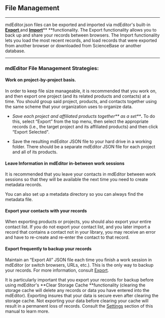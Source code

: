 ## File Management

---

mdEditor.json files can be exported and imported via mdEditor's built-in [**Export** ](/data-management/export.md)and [**Import**](/data-management/import.md)** **functionality. The Export functionality allows you to back up and share your records between browsers. The Import functionality lets you load the most recent records, and load records that were exported from another browser or downloaded from ScienceBase or another database.

---

### mdEditor File Management Strategies:

#### **Work on project-by-project basis.**

In order to keep file size manageable, it is recommended that you work on, and then export one project \(and its related products and contacts\) at a time. You should group said project, products, and contacts together using the same scheme that your organization uses to organize data.

* _Save each project and affiliated products together** as a set**_**.** To do this, select “Export” from the top menu, then select the appropriate records \(i.e., the target project and its affiliated products\) and then click “Export Selected".

* Save the resulting mdEditor JSON file to your hard drive in a working folder. There should be a separate mdEditor JSON file for each project and all of its products.

#### **Leave Information in mdEditor in-between work sessions**

It is recommended that you leave your contacts in mdEditor between work sessions so that they will be available the next time you need to create metadata records.

You can also set up a metadata directory so you can always find the metadata file.

#### **Export your contacts with your records**

When exporting products or projects,  you should also export your entire contact list. If you do not export your contact list, and you later import a record that contains a contact not in your library, you may receive an error and have to re-create and re-enter the contact to that record.

#### Export frequently to backup your records

Maintain an “Export All” JSON file each time you finish a work session in mdEditor \(or switch browsers, URLs, etc.\). This is the only way to backup your records.  For more information, consult [Export](/data-management/export.md).

It is particularly important that you export your records for backup before using mdEditor's **Clear Storage Cache **functionality \(clearing the storage cache will delete any records or data you have entered into the mdEditor\). Exporting insures that your data is secure even after clearing the storage cache. Not exporting your data before clearing your cache will result in a permanent loss of records. Consult the [Settings](/settings.md) section of this manual to learn more.

### 



